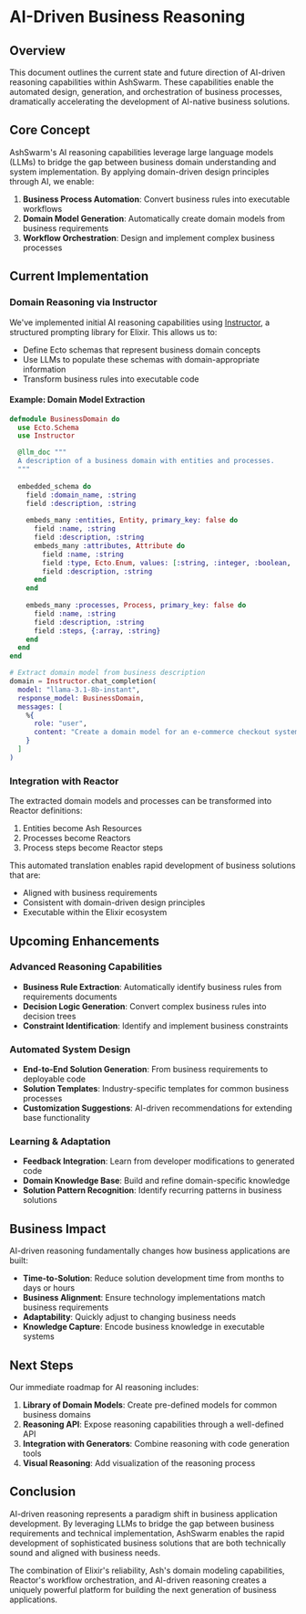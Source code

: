 # AI-Driven Business Reasoning

## Overview

This document outlines the current state and future direction of AI-driven reasoning capabilities within AshSwarm. These capabilities enable the automated design, generation, and orchestration of business processes, dramatically accelerating the development of AI-native business solutions.

## Core Concept

AshSwarm's AI reasoning capabilities leverage large language models (LLMs) to bridge the gap between business domain understanding and system implementation. By applying domain-driven design principles through AI, we enable:

1. **Business Process Automation**: Convert business rules into executable workflows
2. **Domain Model Generation**: Automatically create domain models from business requirements
3. **Workflow Orchestration**: Design and implement complex business processes

## Current Implementation

### Domain Reasoning via Instructor

We've implemented initial AI reasoning capabilities using [Instructor](https://github.com/thmsmlr/instructor_ex), a structured prompting library for Elixir. This allows us to:

- Define Ecto schemas that represent business domain concepts
- Use LLMs to populate these schemas with domain-appropriate information
- Transform business rules into executable code

#### Example: Domain Model Extraction

```elixir
defmodule BusinessDomain do
  use Ecto.Schema
  use Instructor

  @llm_doc """
  A description of a business domain with entities and processes.
  """
  
  embedded_schema do
    field :domain_name, :string
    field :description, :string
    
    embeds_many :entities, Entity, primary_key: false do
      field :name, :string
      field :description, :string
      embeds_many :attributes, Attribute do
        field :name, :string
        field :type, Ecto.Enum, values: [:string, :integer, :boolean, :date, :float]
        field :description, :string
      end
    end
    
    embeds_many :processes, Process, primary_key: false do
      field :name, :string
      field :description, :string
      field :steps, {:array, :string}
    end
  end
end

# Extract domain model from business description
domain = Instructor.chat_completion(
  model: "llama-3.1-8b-instant", 
  response_model: BusinessDomain,
  messages: [
    %{
      role: "user", 
      content: "Create a domain model for an e-commerce checkout system"
    }
  ]
)
```

### Integration with Reactor

The extracted domain models and processes can be transformed into Reactor definitions:

1. Entities become Ash Resources
2. Processes become Reactors
3. Process steps become Reactor steps

This automated translation enables rapid development of business solutions that are:
- Aligned with business requirements
- Consistent with domain-driven design principles
- Executable within the Elixir ecosystem

## Upcoming Enhancements

### Advanced Reasoning Capabilities

- **Business Rule Extraction**: Automatically identify business rules from requirements documents
- **Decision Logic Generation**: Convert complex business rules into decision trees
- **Constraint Identification**: Identify and implement business constraints

### Automated System Design

- **End-to-End Solution Generation**: From business requirements to deployable code
- **Solution Templates**: Industry-specific templates for common business processes
- **Customization Suggestions**: AI-driven recommendations for extending base functionality

### Learning & Adaptation

- **Feedback Integration**: Learn from developer modifications to generated code
- **Domain Knowledge Base**: Build and refine domain-specific knowledge
- **Solution Pattern Recognition**: Identify recurring patterns in business solutions

## Business Impact

AI-driven reasoning fundamentally changes how business applications are built:

- **Time-to-Solution**: Reduce solution development time from months to days or hours
- **Business Alignment**: Ensure technology implementations match business requirements
- **Adaptability**: Quickly adjust to changing business needs
- **Knowledge Capture**: Encode business knowledge in executable systems

## Next Steps

Our immediate roadmap for AI reasoning includes:

1. **Library of Domain Models**: Create pre-defined models for common business domains
2. **Reasoning API**: Expose reasoning capabilities through a well-defined API
3. **Integration with Generators**: Combine reasoning with code generation tools
4. **Visual Reasoning**: Add visualization of the reasoning process

## Conclusion

AI-driven reasoning represents a paradigm shift in business application development. By leveraging LLMs to bridge the gap between business requirements and technical implementation, AshSwarm enables the rapid development of sophisticated business solutions that are both technically sound and aligned with business needs.

The combination of Elixir's reliability, Ash's domain modeling capabilities, Reactor's workflow orchestration, and AI-driven reasoning creates a uniquely powerful platform for building the next generation of business applications. 